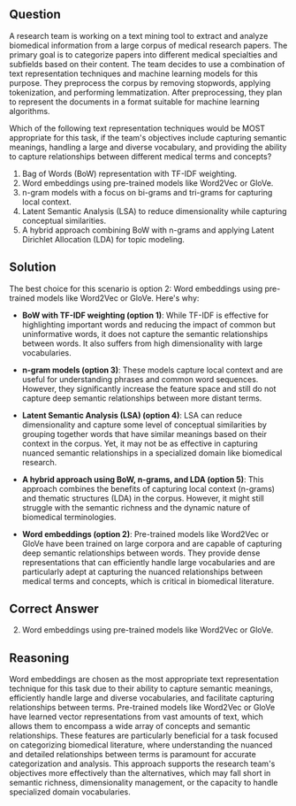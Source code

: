 ## Question
A research team is working on a text mining tool to extract and analyze biomedical information from a large corpus of medical research papers. The primary goal is to categorize papers into different medical specialties and subfields based on their content. The team decides to use a combination of text representation techniques and machine learning models for this purpose. They preprocess the corpus by removing stopwords, applying tokenization, and performing lemmatization. After preprocessing, they plan to represent the documents in a format suitable for machine learning algorithms.

Which of the following text representation techniques would be MOST appropriate for this task, if the team's objectives include capturing semantic meanings, handling a large and diverse vocabulary, and providing the ability to capture relationships between different medical terms and concepts?

1. Bag of Words (BoW) representation with TF-IDF weighting.
2. Word embeddings using pre-trained models like Word2Vec or GloVe.
3. n-gram models with a focus on bi-grams and tri-grams for capturing local context.
4. Latent Semantic Analysis (LSA) to reduce dimensionality while capturing conceptual similarities.
5. A hybrid approach combining BoW with n-grams and applying Latent Dirichlet Allocation (LDA) for topic modeling.

## Solution

The best choice for this scenario is option 2: Word embeddings using pre-trained models like Word2Vec or GloVe. Here's why:

- **BoW with TF-IDF weighting (option 1)**: While TF-IDF is effective for highlighting important words and reducing the impact of common but uninformative words, it does not capture the semantic relationships between words. It also suffers from high dimensionality with large vocabularies.

- **n-gram models (option 3)**: These models capture local context and are useful for understanding phrases and common word sequences. However, they significantly increase the feature space and still do not capture deep semantic relationships between more distant terms.

- **Latent Semantic Analysis (LSA) (option 4)**: LSA can reduce dimensionality and capture some level of conceptual similarities by grouping together words that have similar meanings based on their context in the corpus. Yet, it may not be as effective in capturing nuanced semantic relationships in a specialized domain like biomedical research.

- **A hybrid approach using BoW, n-grams, and LDA (option 5)**: This approach combines the benefits of capturing local context (n-grams) and thematic structures (LDA) in the corpus. However, it might still struggle with the semantic richness and the dynamic nature of biomedical terminologies.

- **Word embeddings (option 2)**: Pre-trained models like Word2Vec or GloVe have been trained on large corpora and are capable of capturing deep semantic relationships between words. They provide dense representations that can efficiently handle large vocabularies and are particularly adept at capturing the nuanced relationships between medical terms and concepts, which is critical in biomedical literature.

## Correct Answer

2. Word embeddings using pre-trained models like Word2Vec or GloVe.

## Reasoning

Word embeddings are chosen as the most appropriate text representation technique for this task due to their ability to capture semantic meanings, efficiently handle large and diverse vocabularies, and facilitate capturing relationships between terms. Pre-trained models like Word2Vec or GloVe have learned vector representations from vast amounts of text, which allows them to encompass a wide array of concepts and semantic relationships. These features are particularly beneficial for a task focused on categorizing biomedical literature, where understanding the nuanced and detailed relationships between terms is paramount for accurate categorization and analysis. This approach supports the research team's objectives more effectively than the alternatives, which may fall short in semantic richness, dimensionality management, or the capacity to handle specialized domain vocabularies.